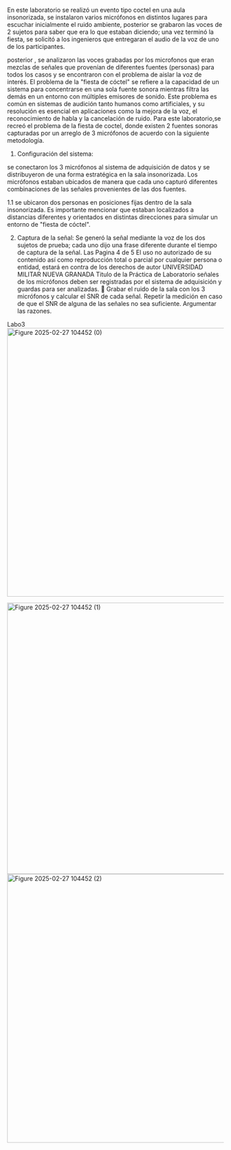 En este laboratorio se realizó un evento tipo coctel en una aula insonorizada, se instalaron varios micrófonos en distintos lugares para escuchar inicialmente el ruido ambiente, posterior se grabaron las voces de 2 sujetos para saber que era lo que estaban diciendo; una vez terminó la fiesta, se solicitó a los ingenieros que entregaran el audio de la voz de uno de los participantes.

posterior , se analizaron las voces grabadas por los microfonos que eran mezclas
de señales que provenían de diferentes fuentes (personas) para todos los casos
y se encontraron con el problema de aislar la voz de interés.
El problema de la "fiesta de cóctel" se refiere a la capacidad de un sistema para
concentrarse en una sola fuente sonora mientras filtra las demás en un entorno
con múltiples emisores de sonido. Este problema es común en sistemas de
audición tanto humanos como artificiales, y su resolución es esencial en
aplicaciones como la mejora de la voz, el reconocimiento de habla y la
cancelación de ruido.
Para este laboratorio,se recreó el problema de la fiesta de coctel, donde existen 2 fuentes sonoras capturadas por un arreglo de 3 micrófonos de acuerdo con la siguiente metodología.




1. Configuración del sistema:

se conectaron los 3 micrófonos al sistema de adquisición de datos y se distribuyeron de una forma estratégica en la sala insonorizada. Los micrófonos estaban ubicados de manera que cada uno capturó diferentes combinaciones de las
señales provenientes de las dos fuentes.

1.1 se ubicaron dos personas en posiciones fijas dentro de la sala insonorizada. Es importante mencionar que estaban localizados a distancias diferentes y orientados en distintas direcciones para simular un entorno de "fiesta de cóctel".




2. Captura de la señal:
Se generó la señal mediante la voz de los dos sujetos de prueba; cada uno
dijo  una frase diferente durante el tiempo de captura de la señal. Las
Pagina 4 de 5
El uso no autorizado de su contenido así como reproducción total o parcial por cualquier persona o entidad, estará en
contra de los derechos de autor
UNIVERSIDAD MILITAR NUEVA GRANADA
Titulo de la Práctica de Laboratorio
señales de los micrófonos deben ser registradas por el sistema de
adquisición y guardas para ser analizadas.
 Grabar el ruido de la sala con los 3 micrófonos y calcular el SNR de cada
señal. Repetir la medición en caso de que el SNR de alguna de las señales
no sea suficiente. Argumentar las razones.


Labo3
<img width="624" alt="Figure 2025-02-27 104452 (0)" src="https://github.com/user-attachments/assets/e9b496e1-66f1-47b2-8ee9-87f1b8b3cb6d" />

<img width="630" alt="Figure 2025-02-27 104452 (1)" src="https://github.com/user-attachments/assets/cd16ad90-d832-4d71-a666-715c83d2b845" />   

<img width="624" alt="Figure 2025-02-27 104452 (2)" src="https://github.com/user-attachments/assets/9ae9797e-0999-47c2-a93d-3f2a809a1bc9" />





